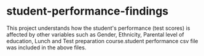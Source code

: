 # student-performance-findings
This project understands how the student's performance (test scores) is affected by other variables such as Gender, Ethnicity, Parental level of education, Lunch and Test preparation course.student performance csv file was included in the above files.
